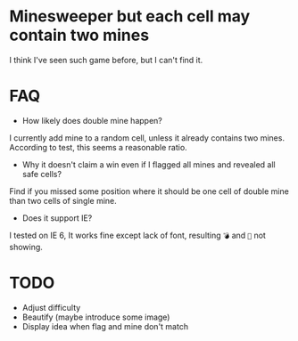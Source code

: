 # Minesweeper but each cell may contain two mines

I think I've seen such game before, but I can't find it.

# FAQ

* How likely does double mine happen?

I currently add mine to a random cell, unless it already contains two mines. According to test, this seems a reasonable ratio.

* Why it doesn't claim a win even if I flagged all mines and revealed all safe cells?

Find if you missed some position where it should be one cell of double mine than two cells of single mine.

* Does it support IE?

I tested on IE 6, It works fine except lack of font, resulting `💣` and `🚩` not showing.

# TODO

* Adjust difficulty
* Beautify (maybe introduce some image)
* Display idea when flag and mine don't match
